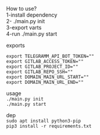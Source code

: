 How to use?  
1-install dependency  
2- ./main.py init  
3-export varts  
4-run ./main.py start  

exports
```
export TELEGRAMM_API_BOT_TOKEN=""
export GITLAB_ACCESS_TOKEN=""
export GITLAB_PROJECT_ID=""
export GITLAB_REPO_SSH=""
export DOMAIN_MAIN_URL_START=""
export DOMAIN_MAIN_URL_END=""
```
  
usage  
`./main.py init`  
`./main.py start`  
  
  
dep  
`sudo apt install python3-pip`  
`pip3 install -r requirements.txt`  
